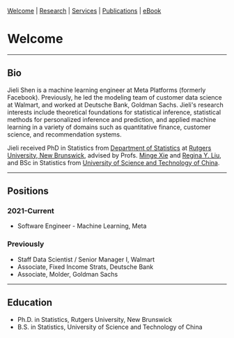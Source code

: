 [Welcome](/index) | [Research](/research) | [Services](/services) | [Publications](https://scholar.google.com/citations?user=itO_fw8AAAAJ&hl=en) | [eBook]()

# Welcome

---

## Bio
Jieli Shen is a machine learning engineer at Meta Platforms (formerly Facebook). Previously, he led the modeling team of customer data science at Walmart, and worked at Deutsche Bank, Goldman Sachs. Jieli's research interests include theoretical foundations for statistical inference, statistical methods for personalized inference and prediction, and applied machine learning in a variety of domains such as quantitative finance, customer science, and recommendation systems. 

Jieli received PhD in Statistics from <a href="http://stat.rutgers.edu/"> Department of Statistics</a> at <a href="https://newbrunswick.rutgers.edu/">Rutgers University, New Brunswick</a>, advised by Profs. <a href="http://www.stat.rutgers.edu/home/mxie/">Minge Xie</a> and <a href="http://www.stat.rutgers.edu/joomlatools-files/docman-files/Liu-CV-05-2015.pdf">Regina Y. Liu</a>, and BSc in Statistics from <a href="http://www.ustc.edu.cn/">University of Science and Technology of China</a>.

---

## Positions
### 2021-Current
* Software Engineer - Machine Learning, Meta

### Previously
* Staff Data Scientist / Senior Manager I, Walmart
* Associate, Fixed Income Strats, Deutsche Bank
* Associate, Molder, Goldman Sachs

---

## Education 
* Ph.D. in Statistics, Rutgers University, New Brunswick
*  B.S. in Statistics, University of Science and Technology of China
